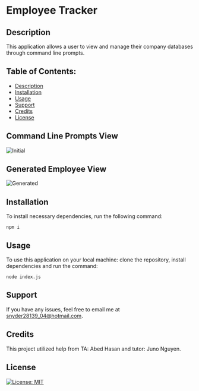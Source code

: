 # Employee Tracker

## Description

This application allows a user to view and manage their company databases through command line prompts. 

## Table of Contents:
* [Description](#description)
* [Installation](#installation)
* [Usage](#usage)
* [Support](#support)
* [Credits](#credits)
* [License](#license)

## Command Line Prompts View

![Initial](https://user-images.githubusercontent.com/124528804/230690614-9f2d18d7-f30d-416c-ab4c-c14026fad546.png)

## Generated Employee View

![Generated](https://user-images.githubusercontent.com/124528804/230690635-7b4cd3da-2b39-46b2-a3c3-d09594bd87d3.png)

## Installation

 To install necessary dependencies, run the following command:
  ```
  npm i
  ```

## Usage

To use this application on your local machine: clone the repository, install dependencies and run the command:
```
node index.js
```

## Support

If you have any issues, feel free to email me at snyder28139_04@hotmail.com.

## Credits

This project utilized help from TA: Abed Hasan and tutor: Juno Nguyen.

## License
[![License: MIT](https://img.shields.io/badge/License-MIT-yellow.svg)](https://opensource.org/licenses/MIT)
